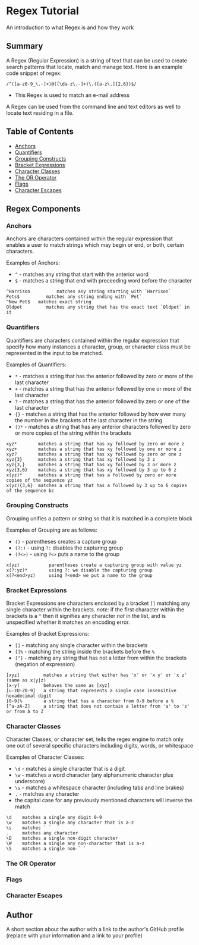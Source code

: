 # Regex Tutorial

An introduction to what  Regex is and how they work

## Summary

A Regex (Regular Expression) is a string of text that can be used to create search patterns that locate, match and manage text. Here is an example code snippet of regex:
 ```
 /^([a-z0-9_\.-]+)@([\da-z\.-]+)\.([a-z\.]{2,6})$/
 ```

* This Regex is used to match an e-mail address

A Regex can be used from the command line and text editors as well to locate text residing in a file.

## Table of Contents

- [Anchors](#anchors)
- [Quantifiers](#quantifiers)
- [Grouping Constructs](#grouping-constructs)
- [Bracket Expressions](#bracket-expressions)
- [Character Classes](#character-classes)
- [The OR Operator](#the-or-operator)
- [Flags](#flags)
- [Character Escapes](#character-escapes)

## Regex Components

### Anchors

Anchors are characters contained within the regular expression that enables a user to match strings which may begin or end, or both, certain characters.

Examples of Anchors:

* `^` - matches any string that start with the anterior word
* `$` - matches a string that end with preceeding word before the character

```
^Harrison          matches any string starting with `Harrison`
Pets$          matches any string ending with `Pet`
^New Pet$   matches exact string
Oldpet         matches any string that has the exact text `Oldpet` in it
```

### Quantifiers

Quantifiers are characters contained within the regular expression that specify how many instances a character, group, or character class must be represented in the input to be matched.

Examples of Quantifiers:

* `*` - matches a string that has the anterior followed by zero or more of the last character
* `+` - matches a string that has the anterior followed by one or more of the last character
* `?` - matches a string that has the anterior followed by zero or one of the last character
* `{}` -  matches a string that has the anterior followed by how ever many the number in the brackets of the last character in the string
* `()*` - matches a string that has any anterior characters followed by zero or more copies of the string within the brackets

```
xyz*        matches a string that has xy followed by zero or more z
xyz+        matches a string that has xy followed by one or more z
xyz?        matches a string that has xy followed by zero or one z
xyz{3}      matches a string that has xy followed by 3 z
xyz{3,}     matches a string that has xy followed by 3 or more z
xyz{3,6}    matches a string that has xy followed by 3 up to 6 z
x(yz)*      matches a string that has a followed by zero or more copies of the sequence yz
x(yz){3,6}  matches a string that has a followed by 3 up to 6 copies of the sequence bc
```

### Grouping Constructs

Grouping unifies a pattern or string so that it is matched in a complete block

Examples of Grouping are as follows:
* `()` - parentheses creates a capture group
* `(?:)` - using `?:` disables the capturing group
* `(?<>)` - using `?<>` puts a name to the group

```
x(yz)           parentheses create a capturing group with value yz
x(?:yz)*        using ?: we disable the capturing group
x(?<end>yz)     using ?<end> we put a name to the group
```

### Bracket Expressions

Bracket Expressions are characters enclosed by a bracket `[]` matching any single character within the brackets. 
*note*: if the first character within the brackets is a `^` then it signifies any character *not* in the list, and is unspecified whether it matches an encoding error. 

Examples of Bracket Expressions: 
* `[]` - matching any single character within the brackets
* `[]%` - matching the string inside the brackets before the `%`
* `[^]` - matching any string that has not a letter from within the brackets (negation of expression)

```
[xyz]         matches a string that either has 'x' or 'x y' or 'x z' (same as x|y|z)
[x-y]         behaves the same as [xyz]
[u-zU-Z0-9]   a string that represents a single case insensitive hexadecimal digit
[0-9]%        a string that has a character from 0-9 before a %
[^a-zA-Z]     a string that does not contain a letter from 'a' to 'z' or from A to Z
```

### Character Classes

Character Classes, or character set, tells the regex engine to match only one out of several specific characters including digits, words, or whitespace

Examples of Character Classes:

* `\d` - matches a single character that is a digit
* `\w` - matches a word character (any alphanumeric character plus underscore)
* `\s` - matches a whitespace character (including tabs and line brakes)
* `.` - matches any character
* the capital case for any previously mentioned characters will inverse the match

```
\d    matches a single any digit 0-9
\w    matches a single any character that is a-z
\s    matches ` `
.     matches any character
\D    matches a single non-digit character
\W    matches a single any non-character that is a-z
\S    matches a single non-` `
```

### The OR Operator

### Flags

### Character Escapes

## Author

A short section about the author with a link to the author's GitHub profile (replace with your information and a link to your profile)
